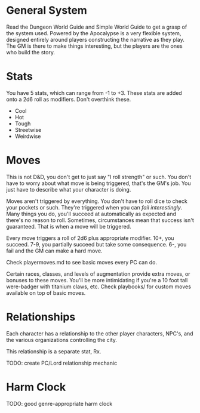 # General System

Read the Dungeon World Guide and Simple World Guide to get a grasp of the system
used. Powered by the Apocalypse is a very flexible system, designed entirely
around players constructing the narrative as they play. The GM is there to make
things interesting, but the players are the ones who build the story.

# Stats

You have 5 stats, which can range from -1 to +3. These stats are added onto a
2d6 roll as modifiers. Don't overthink these. 

- Cool
- Hot
- Tough
- Streetwise
- Weirdwise

# Moves

This is not D&D, you don't get to just say "I roll strength" or such. You don't
have to worry about what move is being triggered, that's the GM's job. You just
have to describe what your character is doing. 

Moves aren't triggered by everything. You don't have to roll dice to check your
pockets or such. They're triggered when you can *fail interestingly*. Many
things you do, you'll succeed at automatically as expected and there's no reason
to roll. Sometimes, circumstances mean that success isn't guaranteed. That is
when a move will be triggered. 

Every move triggers a roll of 2d6 plus appropriate modifier. 10+, you succeed.
7-9, you partially succeed but take some consequence. 6-, you fail and the GM
can make a hard move.

Check playermoves.md to see basic moves every PC can do.

Certain races, classes, and levels of augmentation provide extra moves, or
bonuses to these moves. You'll be more intimidating if you're a 10 foot tall
were-badger with titanium claws, etc. Check playbooks/ for custom moves
available on top of basic moves.

# Relationships

Each character has a relationship to the other player characters, NPC's, and the
various organizations controlling the city.

This relationship is a separate stat, Rx. 

TODO: create PC/Lord relationship mechanic

# Harm Clock

TODO: good genre-appropriate harm clock
